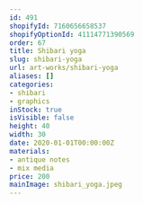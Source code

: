 ```yaml
---
id: 491
shopifyId: 7160656658537
shopifyOptionId: 41114771390569
order: 67
title: Shibari yoga
slug: shibari-yoga
url: art-works/shibari-yoga
aliases: []
categories:
- shibari
- graphics
inStock: true
isVisible: false
height: 40
width: 30
date: 2020-01-01T00:00:00Z
materials:
- antique notes
- mix media
price: 200
mainImage: shibari_yoga.jpeg
---
```

